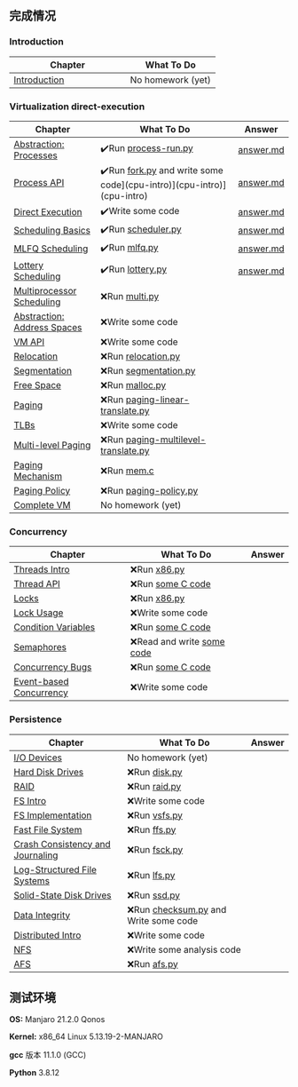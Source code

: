 ## 完成情况

### Introduction

Chapter | What To Do
--------|-----------
[Introduction](http://www.cs.wisc.edu/~remzi/OSTEP/intro.pdf) &nbsp; &nbsp; &nbsp; &nbsp; &nbsp; &nbsp; &nbsp; &nbsp; &nbsp; &nbsp; &nbsp; &nbsp; | No homework (yet)

### Virtualization  direct-execution

Chapter | What To Do| Answer 
--------|-----------|-----------
[Abstraction: Processes](http://www.cs.wisc.edu/~remzi/OSTEP/cpu-intro.pdf) | :heavy_check_mark:Run [process-run.py](cpu-intro) | [answer.md](cpu-intro/answer.md) 
[Process API](http://www.cs.wisc.edu/~remzi/OSTEP/cpu-api.pdf) | :heavy_check_mark:Run [fork.py](cpu-api) and write some code](cpu-intro)](cpu-intro)](cpu-intro) | [answer.md](cpu-api/answer.md) 
[Direct Execution](http://www.cs.wisc.edu/~remzi/OSTEP/cpu-mechanisms.pdf) | :heavy_check_mark:Write some code | [answer.md](direct-execution/answer.md) 
[Scheduling Basics](http://www.cs.wisc.edu/~remzi/OSTEP/cpu-sched.pdf) | :heavy_check_mark:Run [scheduler.py](cpu-sched) |[answer.md](cpu-sched/answer.md)
[MLFQ Scheduling](http://www.cs.wisc.edu/~remzi/OSTEP/cpu-sched-mlfq.pdf)	| :heavy_check_mark:Run [mlfq.py](cpu-sched-mlfq) |[answer.md](cpu-sched/answer.md)
[Lottery Scheduling](http://www.cs.wisc.edu/~remzi/OSTEP/cpu-sched-lottery.pdf) | :heavy_check_mark:Run [lottery.py](cpu-sched-lottery) |[answer.md](cpu-sched-lottery/answer.md)
[Multiprocessor Scheduling](http://www.cs.wisc.edu/~remzi/OSTEP/cpu-sched-multi.pdf) | :x:Run [multi.py](cpu-sched-multi) |
[Abstraction: Address Spaces](http://www.cs.wisc.edu/~remzi/OSTEP/vm-intro.pdf) | :x:Write some code |
[VM API](http://www.cs.wisc.edu/~remzi/OSTEP/vm-api.pdf) | :x:Write some code |
[Relocation](http://www.cs.wisc.edu/~remzi/OSTEP/vm-mechanism.pdf) | :x:Run [relocation.py](vm-mechanism) |
[Segmentation](http://www.cs.wisc.edu/~remzi/OSTEP/vm-segmentation.pdf) | :x:Run [segmentation.py](vm-segmentation) |
[Free Space](http://www.cs.wisc.edu/~remzi/OSTEP/vm-freespace.pdf) | :x:Run [malloc.py](vm-freespace) |
[Paging](http://www.cs.wisc.edu/~remzi/OSTEP/vm-paging.pdf) | :x:Run [paging-linear-translate.py](vm-paging) |
[TLBs](http://www.cs.wisc.edu/~remzi/OSTEP/vm-tlbs.pdf) | :x:Write some code |
[Multi-level Paging](http://www.cs.wisc.edu/~remzi/OSTEP/vm-smalltables.pdf) | :x:Run [paging-multilevel-translate.py](vm-smalltables) |
[Paging Mechanism](http://www.cs.wisc.edu/~remzi/OSTEP/vm-beyondphys.pdf) | :x:Run [mem.c](vm-beyondphys) |
[Paging Policy](http://www.cs.wisc.edu/~remzi/OSTEP/vm-beyondphys-policy.pdf) | :x:Run [paging-policy.py](vm-beyondphys-policy) |
[Complete VM](http://www.cs.wisc.edu/~remzi/OSTEP/vm-complete.pdf) | No homework (yet)|

### Concurrency

Chapter | What To Do| Answer 
--------|-----------|-----------
[Threads Intro](http://www.cs.wisc.edu/~remzi/OSTEP/threads-intro.pdf) | :x:Run [x86.py](threads-intro) |
[Thread API](http://www.cs.wisc.edu/~remzi/OSTEP/threads-api.pdf)	| :x:Run [some C code](threads-api) |
[Locks](http://www.cs.wisc.edu/~remzi/OSTEP/threads-locks.pdf)	| :x:Run [x86.py](threads-locks) |
[Lock Usage](http://www.cs.wisc.edu/~remzi/OSTEP/threads-locks-usage.pdf) | :x:Write some code |
[Condition Variables](http://www.cs.wisc.edu/~remzi/OSTEP/threads-cv.pdf) | :x:Run [some C code](threads-cv) |
[Semaphores](http://www.cs.wisc.edu/~remzi/OSTEP/threads-sema.pdf) | :x:Read and write [some code](threads-sema) |
[Concurrency Bugs](http://www.cs.wisc.edu/~remzi/OSTEP/threads-bugs.pdf) | :x:Run [some C code](threads-bugs) |
[Event-based Concurrency](http://www.cs.wisc.edu/~remzi/OSTEP/threads-events.pdf) | :x:Write some code |

### Persistence

Chapter | What To Do| Answer 
--------|-----------|-----------
[I/O Devices](http://www.cs.wisc.edu/~remzi/OSTEP/file-devices.pdf) | No homework (yet)| 
[Hard Disk Drives](http://www.cs.wisc.edu/~remzi/OSTEP/file-disks.pdf) | :x:Run [disk.py](file-disks) |  
[RAID](http://www.cs.wisc.edu/~remzi/OSTEP/file-raid.pdf) | :x:Run [raid.py](file-raid) |  
[FS Intro](http://www.cs.wisc.edu/~remzi/OSTEP/file-intro.pdf) | :x:Write some code |  
[FS Implementation](http://www.cs.wisc.edu/~remzi/OSTEP/file-implementation.pdf) | :x:Run [vsfs.py](file-implementation) |  
[Fast File System](http://www.cs.wisc.edu/~remzi/OSTEP/file-ffs.pdf) | :x:Run [ffs.py](file-ffs) |  
[Crash Consistency and Journaling](http://www.cs.wisc.edu/~remzi/OSTEP/file-journaling.pdf) | :x:Run [fsck.py](file-journaling) |  
[Log-Structured File Systems](http://www.cs.wisc.edu/~remzi/OSTEP/file-lfs.pdf) | :x:Run [lfs.py](file-lfs) |  
[Solid-State Disk Drives](http://www.cs.wisc.edu/~remzi/OSTEP/file-ssd.pdf) | :x:Run [ssd.py](file-ssd) |  
[Data Integrity](http://www.cs.wisc.edu/~remzi/OSTEP/file-integrity.pdf) | :x:Run [checksum.py](file-integrity) and Write some code |  
[Distributed Intro](http://www.cs.wisc.edu/~remzi/OSTEP/dist-intro.pdf) | :x:Write some code |  
[NFS](http://www.cs.wisc.edu/~remzi/OSTEP/dist-nfs.pdf) | :x:Write some analysis code |  
[AFS](http://www.cs.wisc.edu/~remzi/OSTEP/dist-afs.pdf) | :x:Run [afs.py](dist-afs) |  

## 测试环境

**OS:** Manjaro 21.2.0 Qonos

**Kernel:** x86_64 Linux 5.13.19-2-MANJARO

**gcc** 版本 11.1.0 (GCC)

**Python** 3.8.12
